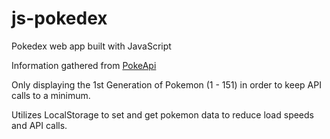 # js-pokedex

Pokedex web app built with JavaScript

Information gathered from <a href="https://pokeapi.co/" target=_blank>PokeApi</a>

Only displaying the 1st Generation of Pokemon (1 - 151) in order to keep API calls to a minimum.

Utilizes LocalStorage to set and get pokemon data to reduce load speeds and API calls.
